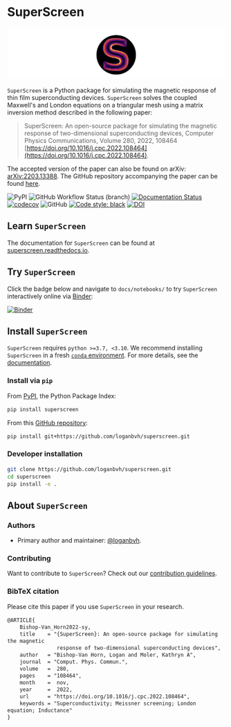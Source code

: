 # SuperScreen

![SuperScreen Logo](docs/images/logo_currents_small.png)

`SuperScreen` is a Python package for simulating the magnetic response of thin film superconducting devices. `SuperScreen` solves the coupled Maxwell's and London equations on a triangular mesh using a matrix inversion method described in the following paper:

>SuperScreen: An open-source package for simulating the magnetic response of two-dimensional superconducting devices, Computer Physics Communications, Volume 280, 2022, 108464 [https://doi.org/10.1016/j.cpc.2022.108464](https://doi.org/10.1016/j.cpc.2022.108464).

The accepted version of the paper can also be found on arXiv: [arXiv:2203.13388](https://doi.org/10.48550/arXiv.2203.13388). The GitHub repository accompanying the paper can be found [here](https://github.com/loganbvh/superscreen-paper).


![PyPI](https://img.shields.io/pypi/v/superscreen) ![GitHub Workflow Status (branch)](https://img.shields.io/github/workflow/status/loganbvh/superscreen/lint-and-test/main) [![Documentation Status](https://readthedocs.org/projects/superscreen/badge/?version=latest)](https://superscreen.readthedocs.io/en/latest/?badge=latest) [![codecov](https://codecov.io/gh/loganbvh/superscreen/branch/main/graph/badge.svg?token=XW7LSY8WVD)](https://codecov.io/gh/loganbvh/superscreen) ![GitHub](https://img.shields.io/github/license/loganbvh/superscreen) [![Code style: black](https://img.shields.io/badge/code%20style-black-000000.svg)](https://github.com/psf/black) [![DOI](https://zenodo.org/badge/376110557.svg)](https://zenodo.org/badge/latestdoi/376110557)

## Learn `SuperScreen`

The documentation for `SuperScreen` can be found at [superscreen.readthedocs.io](https://superscreen.readthedocs.io/en/latest/).

## Try `SuperScreen`

Click the badge below and navigate to `docs/notebooks/` to try `SuperScreen` interactively online via [Binder](https://mybinder.org/):

[![Binder](https://mybinder.org/badge_logo.svg)](https://mybinder.org/v2/gh/loganbvh/superscreen/HEAD)

## Install `SuperScreen`

`SuperScreen` requires `python >=3.7, <3.10`. We recommend installing `SuperScreen` in a fresh [`conda` environment](https://docs.conda.io/projects/conda/en/latest/user-guide/tasks/manage-environments.html). For more details, see the [documentation](https://superscreen.readthedocs.io/en/latest/).

### Install via `pip`

From [PyPI](https://pypi.org/project/superscreen/), the Python Package Index:

```bash
pip install superscreen
```

From this [GitHub repository](https://github.com/loganbvh/superscreen/):

```bash
pip install git+https://github.com/loganbvh/superscreen.git
```

### Developer installation

```bash
git clone https://github.com/loganbvh/superscreen.git
cd superscreen
pip install -e .
```

## About `SuperScreen`

### Authors

- Primary author and maintainer: [@loganbvh](https://github.com/loganbvh/).

### Contributing

Want to contribute to `SuperScreen`? Check out our [contribution guidelines](CONTRIBUTING.md).

### BibTeX citation

Please cite this paper if you use `SuperScreen` in your research.

    @ARTICLE{
        Bishop-Van_Horn2022-sy,
        title    = "{SuperScreen}: An open-source package for simulating the magnetic
                    response of two-dimensional superconducting devices",
        author   = "Bishop-Van Horn, Logan and Moler, Kathryn A",
        journal  = "Comput. Phys. Commun.",
        volume   =  280,
        pages    = "108464",
        month    =  nov,
        year     =  2022,
        url      = "https://doi.org/10.1016/j.cpc.2022.108464",
        keywords = "Superconductivity; Meissner screening; London equation; Inductance"
    }
